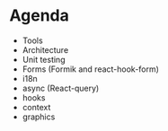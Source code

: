 # Agenda

- Tools
- Architecture
- Unit testing
- Forms (Formik and react-hook-form)
- i18n
- async (React-query)
- hooks
- context
- graphics